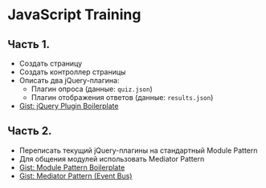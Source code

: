 # JavaScript Training

## Часть 1.

- Создать страницу
- Создать контроллер страницы
- Описать два jQuery-плагина:
    - Плагин опроса (данные: `quiz.json`)
    - Плагин отображения ответов (данные: `results.json`)
- [Gist: jQuery Plugin Boilerplate](https://gist.github.com/pukhalski/5590391)

## Часть 2.

- Переписать текущий jQuery-плагины на стандартный Module Pattern
- Для общения модулей использовать Mediator Pattern
- [Gist: Module Pattern Boilerplate](https://gist.github.com/pukhalski/5590920)
- [Gist: Mediator Pattern (Event Bus)](https://gist.github.com/pukhalski/5590943)
